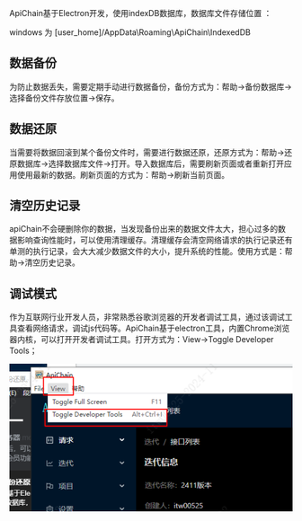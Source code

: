 ApiChain基于Electron开发，使用indexDB数据库，数据库文件存储位置 ：

windows 为 [user_home]/AppData\Roaming\ApiChain\IndexedDB

## 数据备份

为防止数据丢失，需要定期手动进行数据备份，备份方式为：帮助->备份数据库->选择备份文件存放位置->保存。

## 数据还原

当需要将数据回滚到某个备份文件时，需要进行数据还原，还原方式为：帮助->还原数据库->选择数据库文件->打开。导入数据库后，需要刷新页面或者重新打开应用使用最新的数据。刷新页面的方式为：帮助->刷新当前页面。

## 清空历史记录
apiChain不会硬删除你的数据，当发现备份出来的数据文件太大，担心过多的数据影响查询性能时，可以使用清理缓存。清理缓存会清空网络请求的执行记录还有单测的执行记录，会大大减少数据文件的大小，提升系统的性能。使用方式是：帮助->清空历史记录。

## 调试模式
作为互联网行业开发人员，非常熟悉谷歌浏览器的开发者调试工具，通过该调试工具查看网络请求，调试js代码等。ApiChain基于electron工具，内置Chrome浏览器内核，可以打开开发者调试工具。打开方式为：View->Toggle Developer Tools；

![Snipaste_2024-11-22_13-50-25.png](.\images\Snipaste_2024-11-22_13-50-25.png)